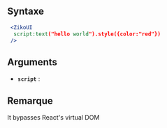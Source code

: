 ## Syntaxe 
```jsx
 <ZikoUI
  script:text("hello world").style({color:"red"})
 />
```
## Arguments 
 - **`script`** :
## Remarque 
 It bypasses React's virtual DOM
